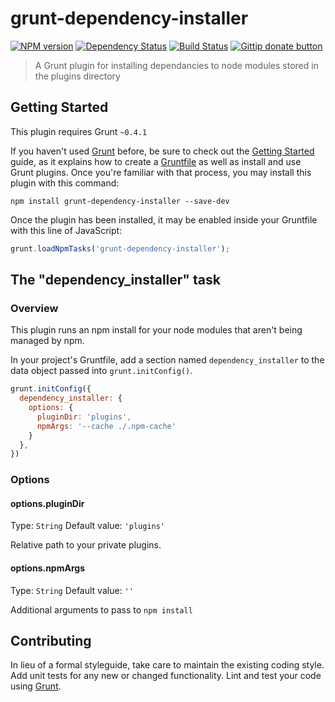 # grunt-dependency-installer

[![NPM version](https://badge.fury.io/js/grunt-dependency-installer.png)](http://badge.fury.io/js/grunt-dependency-installer)
[![Dependency Status](https://gemnasium.com/10xLaCroixDrinker/grunt-dependency-installer.png)](https://gemnasium.com/10xLaCroixDrinker/grunt-dependency-installer)
[![Build Status](https://travis-ci.org/10xLaCroixDrinker/grunt-dependency-installer.png?branch=main)](https://travis-ci.org/10xLaCroixDrinker/grunt-dependency-installer)
[![Gittip donate button](http://img.shields.io/gittip/10xLaCroixDrinker.png)](https://www.gittip.com/10xLaCroixDrinker/ "Donate weekly to this project using Gittip")

> A Grunt plugin for installing dependancies to node modules stored in the plugins directory

## Getting Started
This plugin requires Grunt `~0.4.1`

If you haven't used [Grunt](http://gruntjs.com/) before, be sure to check out the [Getting Started](http://gruntjs.com/getting-started) guide, as it explains how to create a [Gruntfile](http://gruntjs.com/sample-gruntfile) as well as install and use Grunt plugins. Once you're familiar with that process, you may install this plugin with this command:

```shell
npm install grunt-dependency-installer --save-dev
```

Once the plugin has been installed, it may be enabled inside your Gruntfile with this line of JavaScript:

```js
grunt.loadNpmTasks('grunt-dependency-installer');
```

## The "dependency_installer" task

### Overview
This plugin runs an npm install for your node modules that aren't being managed by npm.

In your project's Gruntfile, add a section named `dependency_installer` to the data object passed into `grunt.initConfig()`.

```js
grunt.initConfig({
  dependency_installer: {
    options: {
      pluginDir: 'plugins',
      npmArgs: '--cache ./.npm-cache'
    }
  },
})
```

### Options

#### options.pluginDir
Type: `String`
Default value: `'plugins'`

Relative path to your private plugins.

#### options.npmArgs
Type: `String`
Default value: `''`

Additional arguments to pass to `npm install`

## Contributing
In lieu of a formal styleguide, take care to maintain the existing coding style. Add unit tests for any new or changed functionality. Lint and test your code using [Grunt](http://gruntjs.com/).

